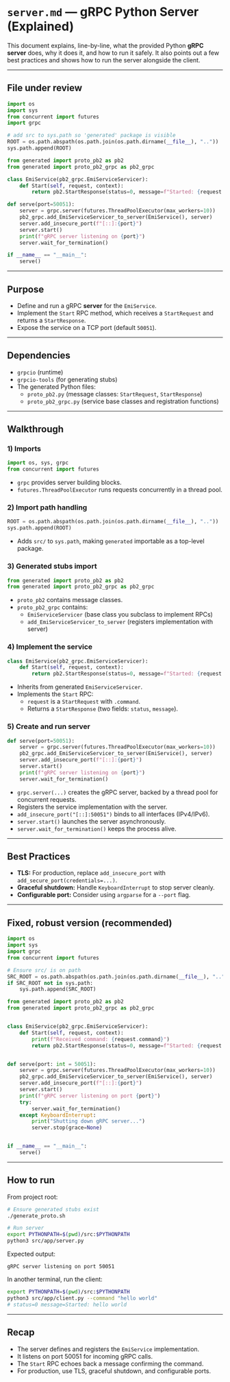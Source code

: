 # `server.md` — gRPC Python Server (Explained)

This document explains, line-by-line, what the provided Python **gRPC server** does, why it does it, and how to run it safely. It also points out a few best practices and shows how to run the server alongside the client.

---

## File under review

```python
import os
import sys
from concurrent import futures
import grpc

# add src to sys.path so 'generated' package is visible
ROOT = os.path.abspath(os.path.join(os.path.dirname(__file__), ".."))
sys.path.append(ROOT)

from generated import proto_pb2 as pb2
from generated import proto_pb2_grpc as pb2_grpc

class EmiService(pb2_grpc.EmiServiceServicer):
    def Start(self, request, context):
        return pb2.StartResponse(status=0, message=f"Started: {request.command}")

def serve(port=50051):
    server = grpc.server(futures.ThreadPoolExecutor(max_workers=10))
    pb2_grpc.add_EmiServiceServicer_to_server(EmiService(), server)
    server.add_insecure_port(f"[::]:{port}")
    server.start()
    print(f"gRPC server listening on {port}")
    server.wait_for_termination()

if __name__ == "__main__":
    serve()
```

---

## Purpose

- Define and run a gRPC **server** for the `EmiService`.
- Implement the `Start` RPC method, which receives a `StartRequest` and returns a `StartResponse`.
- Expose the service on a TCP port (default `50051`).

---

## Dependencies

- `grpcio` (runtime)
- `grpcio-tools` (for generating stubs)
- The generated Python files:
  - `proto_pb2.py` (message classes: `StartRequest`, `StartResponse`)
  - `proto_pb2_grpc.py` (service base classes and registration functions)

---

## Walkthrough

### 1) Imports
```python
import os, sys, grpc
from concurrent import futures
```
- `grpc` provides server building blocks.
- `futures.ThreadPoolExecutor` runs requests concurrently in a thread pool.

### 2) Import path handling
```python
ROOT = os.path.abspath(os.path.join(os.path.dirname(__file__), ".."))
sys.path.append(ROOT)
```
- Adds `src/` to `sys.path`, making `generated` importable as a top-level package.

### 3) Generated stubs import
```python
from generated import proto_pb2 as pb2
from generated import proto_pb2_grpc as pb2_grpc
```
- `proto_pb2` contains message classes.
- `proto_pb2_grpc` contains:
  - `EmiServiceServicer` (base class you subclass to implement RPCs)
  - `add_EmiServiceServicer_to_server` (registers implementation with server)

### 4) Implement the service
```python
class EmiService(pb2_grpc.EmiServiceServicer):
    def Start(self, request, context):
        return pb2.StartResponse(status=0, message=f"Started: {request.command}")
```
- Inherits from generated `EmiServiceServicer`.
- Implements the `Start` RPC:
  - `request` is a `StartRequest` with `.command`.
  - Returns a `StartResponse` (two fields: `status`, `message`).

### 5) Create and run server
```python
def serve(port=50051):
    server = grpc.server(futures.ThreadPoolExecutor(max_workers=10))
    pb2_grpc.add_EmiServiceServicer_to_server(EmiService(), server)
    server.add_insecure_port(f"[::]:{port}")
    server.start()
    print(f"gRPC server listening on {port}")
    server.wait_for_termination()
```
- `grpc.server(...)` creates the gRPC server, backed by a thread pool for concurrent requests.
- Registers the service implementation with the server.
- `add_insecure_port("[::]:50051")` binds to all interfaces (IPv4/IPv6).
- `server.start()` launches the server asynchronously.
- `server.wait_for_termination()` keeps the process alive.

---

## Best Practices

- **TLS:** For production, replace `add_insecure_port` with `add_secure_port(credentials=...)`.
- **Graceful shutdown:** Handle `KeyboardInterrupt` to stop server cleanly.
- **Configurable port:** Consider using `argparse` for a `--port` flag.

---

## Fixed, robust version (recommended)

```python
import os
import sys
import grpc
from concurrent import futures

# Ensure src/ is on path
SRC_ROOT = os.path.abspath(os.path.join(os.path.dirname(__file__), ".."))
if SRC_ROOT not in sys.path:
    sys.path.append(SRC_ROOT)

from generated import proto_pb2 as pb2
from generated import proto_pb2_grpc as pb2_grpc


class EmiService(pb2_grpc.EmiServiceServicer):
    def Start(self, request, context):
        print(f"Received command: {request.command}")
        return pb2.StartResponse(status=0, message=f"Started: {request.command}")


def serve(port: int = 50051):
    server = grpc.server(futures.ThreadPoolExecutor(max_workers=10))
    pb2_grpc.add_EmiServiceServicer_to_server(EmiService(), server)
    server.add_insecure_port(f"[::]:{port}")
    server.start()
    print(f"gRPC server listening on port {port}")
    try:
        server.wait_for_termination()
    except KeyboardInterrupt:
        print("Shutting down gRPC server...")
        server.stop(grace=None)


if __name__ == "__main__":
    serve()
```

---

## How to run

From project root:

```bash
# Ensure generated stubs exist
./generate_proto.sh

# Run server
export PYTHONPATH=$(pwd)/src:$PYTHONPATH
python3 src/app/server.py
```

Expected output:

```
gRPC server listening on port 50051
```

In another terminal, run the client:

```bash
export PYTHONPATH=$(pwd)/src:$PYTHONPATH
python3 src/app/client.py --command "hello world"
# status=0 message=Started: hello world
```

---

## Recap

- The server defines and registers the `EmiService` implementation.
- It listens on port 50051 for incoming gRPC calls.
- The `Start` RPC echoes back a message confirming the command.
- For production, use TLS, graceful shutdown, and configurable ports.
